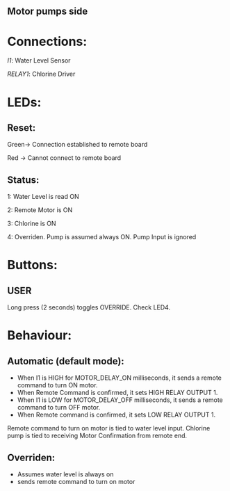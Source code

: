 Motor pumps side
--- 
# Connections:
*I1*: Water Level Sensor

*RELAY1*: Chlorine Driver

# LEDs:
## Reset: 
  Green-> Connection established to remote board

  Red -> Cannot connect to remote board

## Status:
1: Water Level is read ON

2: Remote Motor is ON

3: Chlorine is ON

4: Overriden. Pump is assumed always ON. Pump Input is ignored

# Buttons:
## USER
Long press (2 seconds) toggles OVERRIDE. Check LED4.

# Behaviour:
## Automatic (default mode):

- When I1 is HIGH for MOTOR_DELAY_ON milliseconds, it sends a remote command to turn ON motor.
- When Remote Command is confirmed, it sets HIGH RELAY OUTPUT 1.
- When I1 is LOW for MOTOR_DELAY_OFF milliseconds, it sends a remote command to turn OFF motor.
- When Remote command is confirmed, it sets LOW RELAY OUTPUT 1.

Remote command to turn on motor is tied to water level input. 
Chlorine pump is tied to receiving Motor Confirmation from remote end. 


## Overriden:
- Assumes water level is always on
- sends remote command to turn on motor


